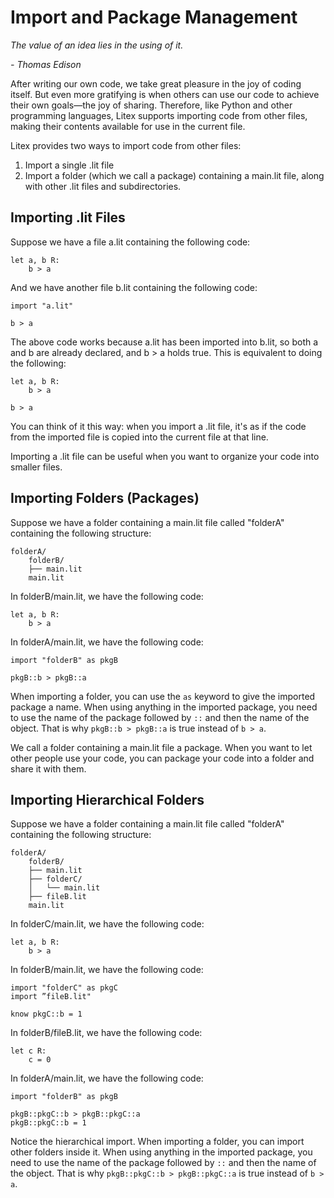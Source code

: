 # Import and Package Management

_The value of an idea lies in the using of it._

_- Thomas Edison_

After writing our own code, we take great pleasure in the joy of coding itself. But even more gratifying is when others can use our code to achieve their own goals—the joy of sharing. Therefore, like Python and other programming languages, Litex supports importing code from other files, making their contents available for use in the current file.

Litex provides two ways to import code from other files:

1. Import a single .lit file
2. Import a folder (which we call a package) containing a main.lit file, along with other .lit files and subdirectories.

## Importing .lit Files

Suppose we have a file a.lit containing the following code:

```litex
let a, b R:
    b > a
```

And we have another file b.lit containing the following code:

```litex
import "a.lit"

b > a
```

The above code works because a.lit has been imported into b.lit, so both a and b are already declared, and b > a holds true. This is equivalent to doing the following:

```litex
let a, b R:
    b > a

b > a
```

You can think of it this way: when you import a .lit file, it's as if the code from the imported file is copied into the current file at that line.

Importing a .lit file can be useful when you want to organize your code into smaller files.

## Importing Folders (Packages)

Suppose we have a folder containing a main.lit file called "folderA" containing the following structure:

```
folderA/
    folderB/
    ├── main.lit
    main.lit
```

In folderB/main.lit, we have the following code:

```litex
let a, b R:
    b > a
```

In folderA/main.lit, we have the following code:

```litex
import "folderB" as pkgB

pkgB::b > pkgB::a
```

When importing a folder, you can use the `as` keyword to give the imported package a name. When using anything in the imported package, you need to use the name of the package followed by `::` and then the name of the object. That is why `pkgB::b > pkgB::a` is true instead of `b > a`.

We call a folder containing a main.lit file a package. When you want to let other people use your code, you can package your code into a folder and share it with them.

## Importing Hierarchical Folders

Suppose we have a folder containing a main.lit file called "folderA" containing the following structure:

```
folderA/
    folderB/
    ├── main.lit
    ├── folderC/
    │   └── main.lit
    ├── fileB.lit
    main.lit
```

In folderC/main.lit, we have the following code:

```litex
let a, b R:
    b > a
```

In folderB/main.lit, we have the following code:

```litex
import "folderC" as pkgC
import ”fileB.lit"

know pkgC::b = 1
```

In folderB/fileB.lit, we have the following code:

```litex
let c R:
    c = 0
```

In folderA/main.lit, we have the following code:

```litex
import "folderB" as pkgB

pkgB::pkgC::b > pkgB::pkgC::a
pkgB::pkgC::b = 1
```

Notice the hierarchical import. When importing a folder, you can import other folders inside it. When using anything in the imported package, you need to use the name of the package followed by `::` and then the name of the object. That is why `pkgB::pkgC::b > pkgB::pkgC::a` is true instead of `b > a`.